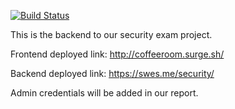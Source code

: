 
[![Build Status](https://travis-ci.com/swes42/valgfag4sem_security.svg?branch=main)](https://travis-ci.com/swes42/valgfag4sem_security)

This is the backend to our security exam project.

Frontend deployed link: http://coffeeroom.surge.sh/

Backend deployed link: https://swes.me/security/

Admin credentials will be added in our report.
